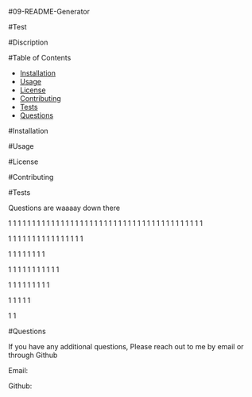 #09-README-Generator

#Test
 
 #Discription



  #Table of Contents 

  - [Installation](#Installation)
  - [Usage](#Usage)
  - [License](#License)
  - [Contributing](#Contributing)
  - [Tests](#Tests)
  - [Questions](#Questions)

  #Installation



  #Usage

 

  #License



  #Contributing



  #Tests


  Questions are waaaay down there

1
1
1
1
1
1
1
1
1
1
1
1
1
1
1
1
1
1
1
1
1
1
1
1
1
1
1
1
1
1
1
1
1
1
1
1
1
1
1
1
1

1
1
1
1
1
1
1
1
1
1
1
1
1
1
1
1

1
1
1
1
1
1
1
1

1
1
1
1
1
1
1
1
1
1
1

1
1
1
1
1
1
1
1
1

1
1
1
1
1

1
1

#Questions

  If you have any additional questions,
  Please reach out to me by email or through Github

  Email:

  Github:
